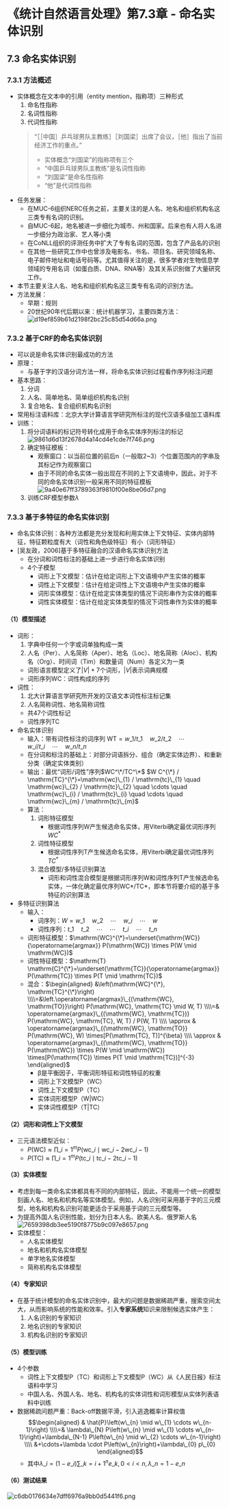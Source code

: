 # 《统计自然语言处理》第7.3章 - 命名实体识别


## 7.3 命名实体识别
### 7.3.1 方法概述
- 实体概念在文本中的引用（entity mention，指称项）三种形式
	1. 命名性指称
	2. 名词性指称
	3. 代词性指称
	> “［［中国］乒乓球男队主教练］［刘国梁］出席了会议，［他］指出了当前经济工作的重点。”
	> - 实体概念“刘国梁”的指称项有三个
	> - “中国乒乓球男队主教练”是名词性指称
	> - “刘国梁”是命名性指称
	> - “他”是代词性指称
- 任务发展：
	- 在MUC-6组织NERC任务之前，主要关注的是人名、地名和组织机构名这三类专有名词的识别。
	- 自MUC-6起，地名被进一步细化为城市、州和国家。后来也有人将人名进一步细分为政治家、艺人等小类
	- 在CoNLL组织的评测任务中扩大了专有名词的范围，包含了产品名的识别
	- 在其他一些研究工作中也曾涉及电影名、书名、项目名、研究领域名称、电子邮件地址和电话号码等。尤其值得关注的是，很多学者对生物信息学领域的专用名词（如蛋白质、DNA、RNA等）及其关系识别做了大量研究工作。
- 本节主要关注人名、地名和组织机构名这三类专有名词的识别方法。
- 方法发展：
	- 早期：规则
	- 20世纪90年代后期以来：统计机器学习，主要四类方法：
		![d19ef859b61d2198f2bc25c85d54d66a.png](../resources/043013c087f742b7a496a247c2b12705.png)


### 7.3.2 基于CRF的命名实体识别
- 可以说是命名实体识别最成功的方法
- 原理：
	- 与基于字的汉语分词方法一样，将命名实体识别过程看作序列标注问题
- 基本思路：
	1. 分词
	2. 人名、简单地名、简单组织机构名识别
	3. 复合地名、复合组织机构名识别
- 常用标注语料库：北京大学计算语言学研究所标注的现代汉语多级加工语料库
- 训练：
	1. 将分词语料的标记符号转化成用于命名实体序列标注的标记
	![9861d6d13f2678d4a14cd4e1cde7f746.png](../resources/d99a6acaada145c18955f31d776832df.png)
	2. 确定特征模板：
		- 观察窗口：以当前位置的前后n（一般取2~3）个位置范围内的字串及其标记作为观察窗口
		- 由于不同的命名实体一般出现在不同的上下文语境中，因此，对于不同的命名实体识别一般采用不同的特征模板
		![9a40e67ff3789363f9810f00e8be06d7.png](../resources/92bf254ebb344521b9a5c2a9e1ad258f.png)
	3. 训练CRF模型参数$\lambda$


### 7.3.3 基于多特征的命名实体识别
- 命名实体识别：各种方法都是充分发现和利用实体上下文特征、实体内部特征，特征颗粒度有大（词性和角色级特征）有小（词形特征）	
- [吴友政，2006]基于多特征融合的汉语命名实体识别方法
	- 在分词和词性标注的基础上进一步进行命名实体识别
	- 4个子模型
		- 词形上下文模型：估计在给定词形上下文语境中产生实体的概率
		- 词性上下文模型：估计在给定词性上下文语境中产生实体的概率
		- 词形实体模型：估计在给定实体类型的情况下词形串作为实体的概率
		- 词性实体模型：估计在给定实体类型的情况下词性串作为实体的概率

#### （1）模型描述
- 词形：
	1. 字典中任何一个字或词单独构成一类
	2. 人名（Per）、人名简称（Aper）、地名（Loc）、地名简称（Aloc）、机构名（Org）、时间词（Tim）和数量词（Num）各定义为一类
	- 词形语言模型定义了$|V|+7$个词形，$|V|$表示词典规模
	- 词形序列WC：词性构成的序列
- 词性：
	1. 北大计算语言学研究所开发的汉语文本词性标注标记集
	2. 人名简称词性、地名简称词性
	- 共47个词性标记
	- 词性序列TC
- 命名实体识别
	- 输入：带有词性标注的词序列
		$\mathrm{WT}=w\_{1} / t\_{1} \quad w\_{2} / t\_{2} \quad \cdots \quad w\_{i} / t\_{i} \quad \cdots \quad w\_{n} / t\_{n}$
	- 在分词和标注的基础上：对部分词语拆分、组合（确定实体边界）、和重新分类（确定实体类别）
	- 输出：最优“词形/词性”序列$WC^\*/TC^\*$
		$W C^{\*} / \mathrm{TC}^{\*}=\mathrm{wc}\_{1} / \mathrm{tc}\_{1} \quad \mathrm{wc}\_{2} / \mathrm{tc}\_{2} \quad \cdots \quad \mathrm{wc}\_{i} / \mathrm{tc}\_{i} \quad \cdots \quad \mathrm{wc}\_{m} / \mathrm{tc}\_{m}$
	- 算法：
		1. 词形特征模型
			- 根据词性序列W产生候选命名实体，用Viterbi确定最优词形序列$WC^*$
		2. 词性特征模型
			- 根据词性序列T产生候选命名实体，用Viterbi确定最优词性序列$TC^*$
		3. 混合模型/多特征识别算法
			- 词形和词性混合模型是根据词形序列W和词性序列T产生候选命名实体，一体化确定最优序列WC*/TC*，即本节将要介绍的基于多特征的识别算法
- 多特征识别算法
	- 输入：
		- 词序列：$W=w\_{1} \quad w\_{2} \quad \cdots \quad w\_{i} \quad \cdots \quad w$
		- 词性序列：$t\_{1} \quad t\_{2} \quad \cdots \quad \cdots \quad t\_{i} \quad \cdots \quad t\_{n}$
	- 词形特征模型：$\mathrm{WC}^{\*}=\underset{\mathrm{WC}}{\operatorname{argmax}} P(\mathrm{WC}) \times P(W \mid \mathrm{WC})$
	- 词性特征模型：$\mathrm{T} \mathrm{C}^{\*}=\underset{\mathrm{TC}}{\operatorname{argmax}} P(\mathrm{TC}) \times P(T \mid \mathrm{TC})$
	- 混合：$\begin{aligned} &\left(\mathrm{WC}^{\*}, \mathrm{TC}^{\*}\right) \\\\=&\left.\operatorname{argmax}\_{(\mathrm{WC}, \mathrm{TO}}\right) P(\mathrm{WC}, \mathrm{TC} \mid W, T) \\\\=& \operatorname{argmax}\_{(\mathrm{WC}, \mathrm{TC})} P(\mathrm{WC}, \mathrm{TC}, W, T) / P(W, T) \\\\ \approx & \operatorname{argmax}\_{(\mathrm{WC}, \mathrm{TO}} P(\mathrm{WC}, W) \times[P(\mathrm{TC}, T)]^{\beta} \\\\ \approx & \operatorname{argmax}\_{(\mathrm{WC}, \mathrm{TO}} P(\mathrm{WC}) \times P(W \mid \mathrm{WC}) \times[P(\mathrm{TC}) \times P(T \mid \mathrm{TC})]^{-3} \end{aligned}$
		- β是平衡因子，平衡词形特征和词性特征的权重
		- 词形上下文模型P（WC）
		- 词性上下文模型P（TC）
		- 实体词形模型P（W|WC）
		- 实体词性模型P（T|TC）

#### （2）词形和词性上下文模型
- 三元语法模型近似：
	- $P(\mathrm{WC}) \approx \prod\_{i=1}^{m} P\left(\mathrm{wc}\_{i} \mid \mathrm{wc}\_{i-2} \mathrm{wc}\_{i-1}\right)$
	- $P(\mathrm{TC}) \approx \prod\_{i=1}^{m} P\left(\mathrm{tc}\_{i} \mid \mathrm{tc}\_{i-2} \mathrm{tc}\_{i-1}\right)$


#### （3）实体模型
- 考虑到每一类命名实体都具有不同的内部特征，因此，不能用一个统一的模型刻画人名、地名和机构名等实体模型。例如，人名识别可采用基于字的三元模型，地名和机构名识别可能更适合于采用基于词的三元模型等。
- 为提高外国人名识别性能，划分为日本人名、欧美人名、俄罗斯人名
	![7659398db3ee5190f8775b9c097e8657.png](../resources/08f13118f9484f60a375ea2a7ea5f68e.png)
- 实体模型：
	- 人名实体模型
	- 地名和机构名实体模型
	- 单字地名实体模型
	- 简称机构名实体模型

#### （4）专家知识
- 在基于统计模型的命名实体识别中，最大的问题是数据稀疏严重，搜索空间太大，从而影响系统的性能和效率。引入**专家系统**知识来限制候选实体产生：
	1. 人名识别的专家知识
	2. 地名识别的专家知识
	3. 机构名识别的专家知识

#### （5）模型训练
- 4个参数
	- 词性上下文模型P（TC）和词形上下文模型P（WC）从《人民日报》标注语料中学习
	- 中国人名、外国人名、地名、机构名的实体词性和词形模型从实体列表语料中训练
- 数据稀疏问题严重：Back-off数据平滑，引入逃逸概率计算权值
	$$\begin{aligned} & \hat{P}\left(w\_{n} \mid w\_{1} \cdots w\_{n-1}\right) \\\\=& \lambda\_{N} P\left(w\_{n} \mid w\_{1} \cdots w\_{n-1}\right)+\lambda\_{N-1} P\left(w\_{n} \mid w\_{2} \cdots w\_{n-1}\right) \\\\ &+\cdots+\lambda \cdot P\left(w\_{n}\right)+\lambda\_{0} p\_{0} \end{aligned}$$
	- 其中$\lambda\_{i}=\left(1-e\_{i}\right) \sum\_{k=i+1}^{n} e\_{k}, 0<i<n, \lambda\_{n}=1-e\_{n}$

#### （6）测试结果
![c6db0176634e7dff6976a9bb0d5441f6.png](../resources/18407802a89b459b9ede7755222ed125.png)
